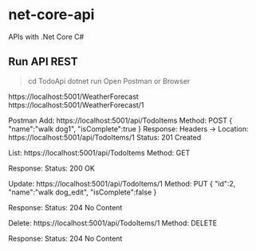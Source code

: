 # net-core-api
APIs with .Net Core C#

## Run API REST
>cd TodoApi
>dotnet run
Open Postman or Browser

https://localhost:5001/WeatherForecast
https://localhost:5001/WeatherForecast/1

Postman
Add:
https://localhost:5001/api/TodoItems
Method: POST
{
  "name":"walk dog1",
  "isComplete":true
}
Response: 
Headers -> Location: https://localhost:5001/api/TodoItems/1
Status: 201 Created

List:
https://localhost:5001/api/TodoItems
Method: GET

Response: 
Status: 200 OK

Update:
https://localhost:5001/api/TodoItems/1
Method: PUT
{
  "id":2,
  "name":"walk dog_edit",
  "isComplete":false
}

Response:
Status: 204 No Content

Delete:
https://localhost:5001/api/TodoItems/1
Method: DELETE

Response:
Status: 204 No Content